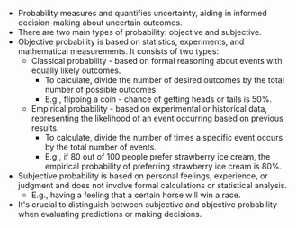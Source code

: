 * Probability measures and quantifies uncertainty, aiding in informed decision-making about uncertain outcomes.
* There are two main types of probability: objective and subjective.
* Objective probability is based on statistics, experiments, and mathematical measurements. It consists of two types:
    * Classical probability - based on formal reasoning about events with equally likely outcomes.
        * To calculate, divide the number of desired outcomes by the total number of possible outcomes.
        * E.g., flipping a coin - chance of getting heads or tails is 50%.
    * Empirical probability - based on experimental or historical data, representing the likelihood of an event occurring based on previous results.
        * To calculate, divide the number of times a specific event occurs by the total number of events.
        * E.g., if 80 out of 100 people prefer strawberry ice cream, the empirical probability of preferring strawberry ice cream is 80%.
* Subjective probability is based on personal feelings, experience, or judgment and does not involve formal calculations or statistical analysis.
    * E.g., having a feeling that a certain horse will win a race.
* It's crucial to distinguish between subjective and objective probability when evaluating predictions or making decisions.
